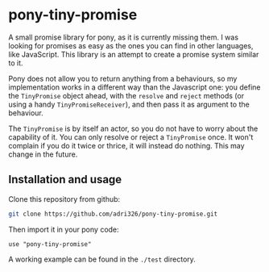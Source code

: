 # pony-tiny-promise

A small promise library for pony, as it is currently missing them.
I was looking for promises as easy as the ones you can find in other languages, like JavaScript.
This library is an attempt to create a promise system similar to it.

Pony does not allow you to return anything from a behaviours, so my implementation works in a different way than the Javascript one: you define the `TinyPromise` object ahead, with the `resolve` and `reject` methods (or using a handy `TinyPromiseReceiver`), and then pass it as argument to the behaviour.

The `TinyPromise` is by itself an actor, so you do not have to worry about the capability of it.
You can only resolve or reject a `TinyPromise` once. It won't complain if you do it twice or thrice, it will instead do nothing. This may change in the future.

## Installation and usage

Clone this repository from github:

```sh
git clone https://github.com/adri326/pony-tiny-promise.git
```

Then import it in your pony code:

```pony
use "pony-tiny-promise"
```

A working example can be found in the `./test` directory.
